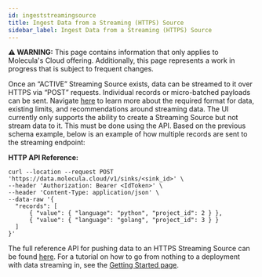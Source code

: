 ```yaml
---
id: ingeststreamingsource
title: Ingest Data from a Streaming (HTTPS) Source
sidebar_label: Ingest Data from a Streaming (HTTPS) Source
---
```


 **⚠ WARNING:** This page contains information that only applies to Molecula's Cloud offering. Additionally, this page represents a work in progress that is subject to frequent changes. 

Once an “ACTIVE” Streaming Source exists, data can be streamed to it over HTTPS via “POST” requests. Individual records or micro-batched payloads can be sent. Navigate [here](/data-ingestion/cloud/streaming/streamingoverview) to learn more about the required format for data, existing limits, and recommendations around streaming data. The UI currently only supports the ability to create a Streaming Source but not stream data to it. This must be done using the API. Based on the previous schema example, below is an example of how multiple records are sent to the streaming endpoint:


**HTTP API Reference:**
```shell
curl --location --request POST 'https://data.molecula.cloud/v1/sinks/<sink_id>' \
--header 'Authorization: Bearer <IdToken>' \
--header 'Content-Type: application/json' \
--data-raw '{
  "records": [
      { "value": { "language": "python", "project_id": 2 } },
      { "value": { "language": "golang", "project_id": 3 } }
  ]
}'
```

The full reference API for pushing data to an HTTPS Streaming Source can be found [here](/reference/api/cloud/api). For a tutorial on how to go from nothing to a deployment with data streaming in, see the [Getting Started page](/quick-start-guide/cloud).
